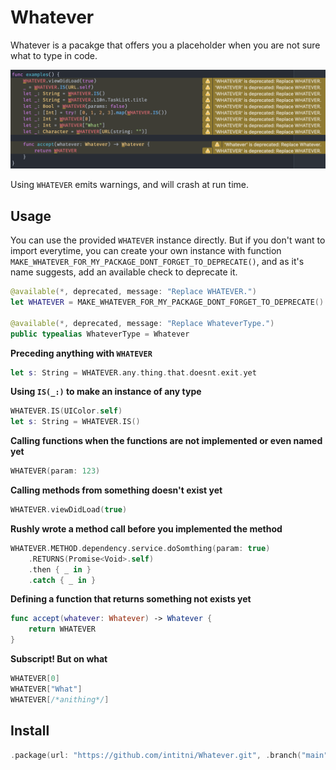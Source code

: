 # Whatever

Whatever is a pacakge that offers you a placeholder when you are not sure what to type in code.

![screenshot](https://github.com/intitni/Whatever/blob/main/screenshot.png)

Using `WHATEVER` emits warnings, and will crash at run time.

## Usage

You can use the provided `WHATEVER` instance directly. But if you don't want to import everytime, you can create your own instance with function `MAKE_WHATEVER_FOR_MY_PACKAGE_DONT_FORGET_TO_DEPRECATE()`, and as it's name suggests, add an available check to deprecate it.

```swift
@available(*, deprecated, message: "Replace WHATEVER.")
let WHATEVER = MAKE_WHATEVER_FOR_MY_PACKAGE_DONT_FORGET_TO_DEPRECATE()

@available(*, deprecated, message: "Replace WhateverType.")
public typealias WhateverType = Whatever
```

**Preceding anything with `WHATEVER`**
```swift
let s: String = WHATEVER.any.thing.that.doesnt.exit.yet
```

**Using `IS(_:)` to make an instance of any type**
```swift
WHATEVER.IS(UIColor.self)
let s: String = WHATEVER.IS()
```

**Calling functions when the functions are not implemented or even named yet**
```swift
WHATEVER(param: 123)
```

**Calling methods from something doesn't exist yet**
```swift
WHATEVER.viewDidLoad(true)
```

**Rushly wrote a method call before you implemented the method**
```swift
WHATEVER.METHOD.dependency.service.doSomthing(param: true)
    .RETURNS(Promise<Void>.self)
    .then { _ in }
    .catch { _ in }
```

**Defining a function that returns something not exists yet**
```swift
func accept(whatever: Whatever) -> Whatever {
    return WHATEVER
}
```

**Subscript! But on what**
```swift
WHATEVER[0]
WHATEVER["What"]
WHATEVER[/*anithing*/]
```

## Install

```swift
.package(url: "https://github.com/intitni/Whatever.git", .branch("main"))
```
